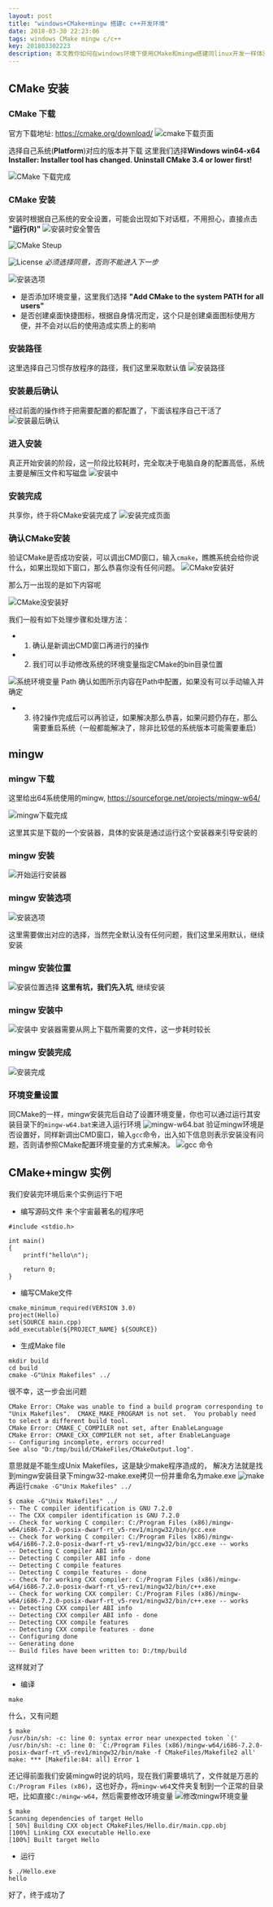 ```yaml
---
layout: post
title: "windows+CMake+mingw 搭建c c++开发环境"
date: 2018-03-30 22:23:06
tags: windows CMake mingw c/c++
key: 201803302223
description: 本文教你如何在windows环境下使用CMake和mingw搭建同linux开发一样体验的c/c++开发环境
---
```


## CMake 安装
### CMake 下载
官方下载地址: https://cmake.org/download/
![cmake下载页面](https://upload-images.jianshu.io/upload_images/4938916-1f66b219b69a68c0.png?imageMogr2/auto-orient/strip%7CimageView2/2/w/1240)

选择自己系统(**Platform**)对应的版本并下载
这里我们选择**Windows win64-x64 Installer: Installer tool has changed. Uninstall CMake 3.4 or lower first!**

![CMake 下载完成](https://upload-images.jianshu.io/upload_images/4938916-6c0b1b8cc84e2665.png?imageMogr2/auto-orient/strip%7CimageView2/2/w/1240)


### CMake 安装
安装时根据自己系统的安全设置，可能会出现如下对话框，不用担心，直接点击 **"运行(R)"**
![安装时安全警告](https://upload-images.jianshu.io/upload_images/4938916-4e1403fa98b8f0dd.png?imageMogr2/auto-orient/strip%7CimageView2/2/w/1240)

![CMake Steup](https://upload-images.jianshu.io/upload_images/4938916-7fe8c54b142d87b0.png?imageMogr2/auto-orient/strip%7CimageView2/2/w/1240)

![License](https://upload-images.jianshu.io/upload_images/4938916-6f36f8cdf38badc2.png?imageMogr2/auto-orient/strip%7CimageView2/2/w/1240)
*必须选择同意，否则不能进入下一步*

![安装选项](https://upload-images.jianshu.io/upload_images/4938916-242076ca9dd5c541.png?imageMogr2/auto-orient/strip%7CimageView2/2/w/1240)
* 是否添加环境变量，这里我们选择 **"Add CMake to the system PATH for all users"**
* 是否创建桌面快捷图标，根据自身情况而定，这个只是创建桌面图标使用方便，并不会对以后的使用造成实质上的影响

### 安装路径
这里选择自己习惯存放程序的路径，我们这里采取默认值
![安装路径](https://upload-images.jianshu.io/upload_images/4938916-55fcc11c9e84a4aa.png?imageMogr2/auto-orient/strip%7CimageView2/2/w/1240)

### 安装最后确认
经过前面的操作终于把需要配置的都配置了，下面该程序自己干活了
![安装最后确认](https://upload-images.jianshu.io/upload_images/4938916-ea54db960ee87f5d.png?imageMogr2/auto-orient/strip%7CimageView2/2/w/1240)
### 进入安装
真正开始安装的阶段，这一阶段比较耗时，完全取决于电脑自身的配置高低，系统主要是解压文件和写磁盘
![安装中](https://upload-images.jianshu.io/upload_images/4938916-4b14d25d350f6d99.png?imageMogr2/auto-orient/strip%7CimageView2/2/w/1240)

### 安装完成
共享你，终于将CMake安装完成了
![安装完成页面](https://upload-images.jianshu.io/upload_images/4938916-c9485943428202dc.png?imageMogr2/auto-orient/strip%7CimageView2/2/w/1240)


### 确认CMake安装
验证CMake是否成功安装，可以调出CMD窗口，输入`cmake`，瞧瞧系统会给你说什么，如果出现如下窗口，那么恭喜你没有任何问题。
![CMake安装好 ](https://upload-images.jianshu.io/upload_images/4938916-63fc0b883d5d7970.png?imageMogr2/auto-orient/strip%7CimageView2/2/w/1240)

那么万一出现的是如下内容呢

![CMake没安装好](https://upload-images.jianshu.io/upload_images/4938916-61e292f409a36952.png?imageMogr2/auto-orient/strip%7CimageView2/2/w/1240)

我们一般有如下处理步骤和处理方法：
* 1. 确认是新调出CMD窗口再进行的操作
* 2. 我们可以手动修改系统的环境变量指定CMake的bin目录位置

![系统环境变量 Path](https://upload-images.jianshu.io/upload_images/4938916-cd4618df2662ed20.png?imageMogr2/auto-orient/strip%7CimageView2/2/w/1240)
确认如图所示内容在Path中配置，如果没有可以手动输入并确定

* 3. 待2操作完成后可以再验证，如果解决那么恭喜，如果问题仍存在，那么需要重启系统（一般都能解决了，除非比较低的系统版本可能需要重启）


## mingw
### mingw 下载
这里给出64系统使用的mingw, https://sourceforge.net/projects/mingw-w64/

![mingw下载完成](https://upload-images.jianshu.io/upload_images/4938916-e1b2e4fb22c7b05b.png?imageMogr2/auto-orient/strip%7CimageView2/2/w/1240)

这里其实是下载的一个安装器，具体的安装是通过运行这个安装器来引导安装的

### mingw 安装
![开始运行安装器](https://upload-images.jianshu.io/upload_images/4938916-c74924e17d0399fe.png?imageMogr2/auto-orient/strip%7CimageView2/2/w/1240)
### mingw 安装选项
![安装选项](https://upload-images.jianshu.io/upload_images/4938916-7eabb5f28f9f3b06.png?imageMogr2/auto-orient/strip%7CimageView2/2/w/1240)

这里需要做出对应的选择，当然完全默认没有任何问题，我们这里采用默认，继续安装
### mingw 安装位置
![安装位置选择](https://upload-images.jianshu.io/upload_images/4938916-81c3b5084fc69ae9.png?imageMogr2/auto-orient/strip%7CimageView2/2/w/1240)
**这里有坑，我们先入坑**, 继续安装

### mingw 安装中
![安装中](https://upload-images.jianshu.io/upload_images/4938916-cd59d5495342b2e1.png?imageMogr2/auto-orient/strip%7CimageView2/2/w/1240)
安装器需要从网上下载所需要的文件，这一步耗时较长

### mingw 安装完成
![安装完成](https://upload-images.jianshu.io/upload_images/4938916-0f09070d12a4069f.png?imageMogr2/auto-orient/strip%7CimageView2/2/w/1240)

### 环境变量设置
同CMake的一样，mingw安装完后自动了设置环境变量，你也可以通过运行其安装目录下的`mingw-w64.bat`来进入运行环境
![mingw-w64.bat](https://upload-images.jianshu.io/upload_images/4938916-278142c689b098f8.png?imageMogr2/auto-orient/strip%7CimageView2/2/w/1240)
验证mingw环境是否设置好，同样新调出CMD窗口，输入`gcc`命令，出入如下信息则表示安装没有问题，否则请参照CMake配置环境变量的方式来解决。
![gcc 命令](https://upload-images.jianshu.io/upload_images/4938916-a3fa27ce782fa639.png?imageMogr2/auto-orient/strip%7CimageView2/2/w/1240)

## CMake+mingw 实例
我们安装完环境后来个实例运行下吧
* 编写源码文件
来个宇宙最著名的程序吧
```
#include <stdio.h>

int main()
{
	printf("hello\n");
	
	return 0;
}
```
* 编写CMake文件
```
cmake_minimum_required(VERSION 3.0)
project(Hello)
set(SOURCE main.cpp)
add_executable(${PROJECT_NAME} ${SOURCE})

```
* 生成Make file

```
mkdir build
cd build
cmake -G"Unix Makefiles" ../
```
很不幸，这一步会出问题
```
CMake Error: CMake was unable to find a build program corresponding to "Unix Makefiles".  CMAKE_MAKE_PROGRAM is not set.  You probably need to select a different build tool.
CMake Error: CMAKE_C_COMPILER not set, after EnableLanguage
CMake Error: CMAKE_CXX_COMPILER not set, after EnableLanguage
-- Configuring incomplete, errors occurred!
See also "D:/tmp/build/CMakeFiles/CMakeOutput.log".

```
意思就是不能生成Unix Makefiles，这是缺少make程序造成的，
解决方法就是找到mingw安装目录下mingw32-make.exe拷贝一份并重命名为make.exe
![make](https://upload-images.jianshu.io/upload_images/4938916-65e8b10f721b725f.png?imageMogr2/auto-orient/strip%7CimageView2/2/w/1240)
再运行`cmake -G"Unix Makefiles" ../`
```
$ cmake -G"Unix Makefiles" ../
-- The C compiler identification is GNU 7.2.0
-- The CXX compiler identification is GNU 7.2.0
-- Check for working C compiler: C:/Program Files (x86)/mingw-w64/i686-7.2.0-posix-dwarf-rt_v5-rev1/mingw32/bin/gcc.exe
-- Check for working C compiler: C:/Program Files (x86)/mingw-w64/i686-7.2.0-posix-dwarf-rt_v5-rev1/mingw32/bin/gcc.exe -- works
-- Detecting C compiler ABI info
-- Detecting C compiler ABI info - done
-- Detecting C compile features
-- Detecting C compile features - done
-- Check for working CXX compiler: C:/Program Files (x86)/mingw-w64/i686-7.2.0-posix-dwarf-rt_v5-rev1/mingw32/bin/c++.exe
-- Check for working CXX compiler: C:/Program Files (x86)/mingw-w64/i686-7.2.0-posix-dwarf-rt_v5-rev1/mingw32/bin/c++.exe -- works
-- Detecting CXX compiler ABI info
-- Detecting CXX compiler ABI info - done
-- Detecting CXX compile features
-- Detecting CXX compile features - done
-- Configuring done
-- Generating done
-- Build files have been written to: D:/tmp/build

```
这样就对了
* 编译
```
make
```

什么，又有问题
```
$ make
/usr/bin/sh: -c: line 0: syntax error near unexpected token `('
/usr/bin/sh: -c: line 0: `C:/Program Files (x86)/mingw-w64/i686-7.2.0-posix-dwarf-rt_v5-rev1/mingw32/bin/make -f CMakeFiles/Makefile2 all'
make: *** [Makefile:84: all] Error 1

```
还记得前面我们安装mingw时说的坑吗，现在我们需要填坑了，文件就是万恶的`C:/Program Files (x86)`，这也好办，将`mingw-w64`文件夹复制到一个正常的目录吧，比如直接`C:/mingw-w64`，然后需要修改环境变量
![修改mingw环境变量](https://upload-images.jianshu.io/upload_images/4938916-f694a58c71443330.png?imageMogr2/auto-orient/strip%7CimageView2/2/w/1240)

```
$ make
Scanning dependencies of target Hello
[ 50%] Building CXX object CMakeFiles/Hello.dir/main.cpp.obj
[100%] Linking CXX executable Hello.exe
[100%] Built target Hello

```
* 运行
```
$ ./Hello.exe
hello
```
好了，终于成功了

